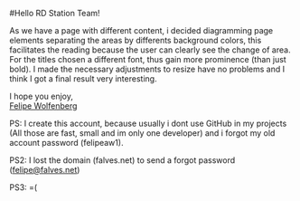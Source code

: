 #Hello RD Station Team!

As we have a page with different content, i decided diagramming page elements separating the areas by differents background colors, this facilitates the reading because the user can clearly see the change of area. For the titles chosen a different font, thus gain more prominence (than just bold). I made the necessary adjustments to resize have no problems and I think I got a final result very interesting.

I hope you enjoy,<br>
<a href="http://alcateia.cc" target="_blank">Felipe Wolfenberg</a>

PS: I create this account, because usually i dont use GitHub in my projects (All those are fast, small and im only one developer) and i forgot my old account password (felipeaw1).

PS2: I lost the domain (falves.net) to send a forgot password (felipe@falves.net)

PS3: =(
